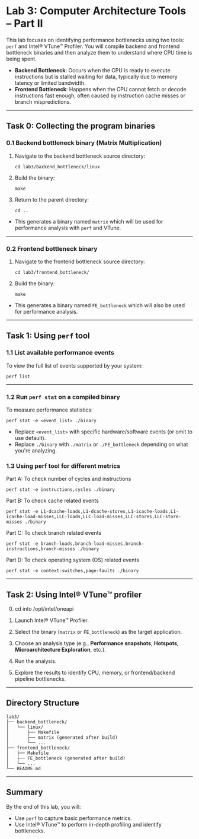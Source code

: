 # Lab 3: Computer Architecture Tools – Part II

This lab focuses on identifying performance bottlenecks using two tools: `perf` and Intel® VTune™ Profiler. You will compile backend and frontend bottleneck binaries and then analyze them to understand where CPU time is being spent.

- **Backend Bottleneck**: Occurs when the CPU is ready to execute instructions but is stalled waiting for data, typically due to memory latency or limited bandwidth.
- **Frontend Bottleneck**: Happens when the CPU cannot fetch or decode instructions fast enough, often caused by instruction cache misses or branch mispredictions.

---

## Task 0: Collecting the program binaries

### 0.1 Backend bottleneck binary (Matrix Multiplication)

1. Navigate to the backend bottleneck source directory:
   ```
   cd lab3/backend_bottleneck/linux
   ```

2. Build the binary:
   ```
   make
   ```

3. Return to the parent directory:
   ```
   cd ..
   ```

- This generates a binary named `matrix` which will be used for performance analysis with `perf` and VTune.

---

### 0.2 Frontend bottleneck binary

1. Navigate to the frontend bottleneck source directory:
   ```
   cd lab3/frontend_bottleneck/
   ```

2. Build the binary:
   ```
   make
   ```

- This generates a binary named `FE_bottleneck` which will also be used for performance analysis.

---

## Task 1: Using `perf` tool

### 1.1 List available performance events

To view the full list of events supported by your system:

```
perf list
```

---

### 1.2 Run `perf stat` on a compiled binary

To measure performance statistics:

```
perf stat -e <event_list> ./binary
```

- Replace `<event_list>` with specific hardware/software events (or omit to use default).
- Replace `./binary` with `./matrix` or `./FE_bottleneck` depending on what you're analyzing.

### 1.3 Using perf tool for different metrics
 
Part A: To check number of cycles and instructions 

```
perf stat -e instructions,cycles ./binary
```

Part B: To check cache related events

```
perf stat -e L1-dcache-loads,L1-dcache-stores,L1-icache-loads,L1-icache-load-misses,LLC-loads,LLC-load-misses,LLC-stores,LLC-store-misses ./binary
```

Part C: To check branch related events

```
perf stat -e branch-loads,branch-load-misses,branch-instructions,branch-misses ./binary
```

Part D: To check operating system (OS) related events

```
perf stat -e context-switches,page-faults ./binary
```
---

## Task 2: Using Intel® VTune™ profiler

0. cd into /opt/intel/oneapi

1. Launch Intel® VTune™ Profiler.

2. Select the binary (`matrix` or `FE_bottleneck`) as the target application.

3. Choose an analysis type (e.g., **Performance snapshots**, **Hotspots**, **Microarchitecture Exploration**, etc.).

4. Run the analysis.

5. Explore the results to identify CPU, memory, or frontend/backend pipeline bottlenecks.


---

## Directory Structure

```
lab3/
├── backend_bottleneck/
│   └── linux/
│       ├── Makefile
│       ├── matrix (generated after build)
│       └── ...
├── frontend_bottleneck/
│   ├── Makefile
│   ├── FE_bottleneck (generated after build)
│   └── ...
└── README.md
```

---

## Summary

By the end of this lab, you will:

- Use `perf` to capture basic performance metrics.
- Use Intel® VTune™ to perform in-depth profiling and identify bottlenecks.

